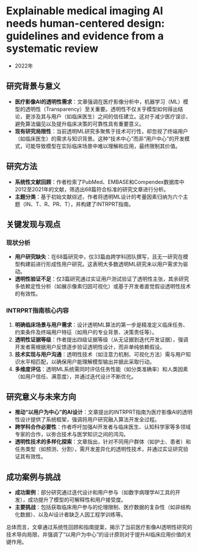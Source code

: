 # Explainable medical imaging AI needs human-centered design: guidelines and evidence from a systematic review
- 2022年
## 研究背景与意义
- **医疗影像AI的透明性需求**：文章强调在医疗影像分析中，机器学习（ML）模型的透明性（Transparency）至关重要。透明性不仅关乎模型如何得出结论，更涉及其与用户（如临床医生）之间的信任建立。这对于减少医疗误诊、避免算法偏见以及提升临床决策的可靠性具有重要意义。
- **现有研究局限性**：当前透明ML研究多聚焦于技术可行性，却忽视了终端用户（如临床医生）的需求与知识背景。这种“技术中心”而非“用户中心”的开发模式，可能导致模型在实际临床场景中难以理解和应用，最终限制其价值。

## 研究方法
- **系统性文献回顾**：作者检索了PubMed、EMBASE和Compendex数据库中2012至2021年的文献，筛选出68篇符合标准的研究文章进行分析。
- **主题分类**：基于初始文献综述，作者将透明ML设计的考量因素归纳为六个主题（IN、T、R、PR、T），并构建了INTRPRT指南。

## 关键发现与观点
### 现状分析
- **用户研究缺失**：在68篇研究中，仅33篇由跨学科团队撰写，且无一研究在模型构建前进行形成性用户研究。这表明大多数透明ML研究未以用户需求为驱动。
- **透明性验证不足**：仅3篇研究通过实证用户测试验证了透明性主张，其余研究多依赖定性分析（如展示像素归因可视化）或基于开发者直觉假设透明性技术的有效性。

### INTRPRT指南核心内容
1. **明确临床场景与用户需求**：设计透明ML算法的第一步是精准定义临床任务、约束条件及终端用户特征（如用户的专业背景、决策责任等）。
2. **透明性证据等级**：作者提出四级证据等级（从无证据到迭代开发证据），强调开发者需根据用户反馈逐步验证透明性设计，而非单纯依赖假设。
3. **技术实现与用户沟通**：透明性技术（如注意力机制、可视化方法）需与用户知识水平相匹配，以确保用户能理解模型输出并据此采取行动。
4. **多维度评估**：透明ML系统需同时评估任务性能（如分类准确率）和人类因素（如用户信任、满意度），并通过迭代设计不断优化。

## 研究意义与未来方向
- **推动“以用户为中心”的AI设计**：文章提出的INTRPRT指南为医疗影像AI的透明性设计提供了系统框架，强调将用户研究融入算法开发全过程。
- **跨学科合作必要性**：作者呼吁加强AI开发者与临床医生、认知科学家等多领域专家的合作，以弥合技术与医学知识之间的鸿沟。
- **透明性技术的多样化探索**：文章指出，针对不同用户群体（如护士、患者）和任务类型（如预测、分割），需开发差异化的透明性技术，并通过实证研究验证其有效性。

## 成功案例与挑战
- **成功案例**：部分研究通过迭代设计和用户参与（如数字病理学AI工具的开发），成功提升了模型的可解释性和用户接受度。
- **主要挑战**：包括获取临床用户参与的伦理限制、医疗数据的复杂性（如非结构化数据）、以及AI设计者缺乏人因工程学训练等。

总体而言，文章通过系统性回顾和指南提案，揭示了当前医疗影像AI透明性研究的技术导向局限，并强调了“以用户为中心”的设计原则对于提升AI临床应用价值的关键作用。